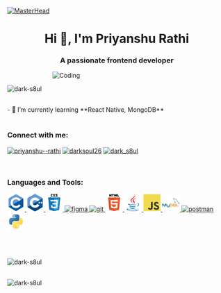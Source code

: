 [![MasterHead](https://mir-s3-cdn-cf.behance.net/project_modules/max_1200/79731568097599.5b50bca477735.jpg)](https://Dark-S8uL.io)
<h1 align="center">Hi 👋, I'm Priyanshu Rathi</h1>
<h3 align="center">A passionate frontend developer</h3>
<img align="right" alt="Coding" width="400" src="https://cdn.dribbble.com/users/1162077/screenshots/3848914/programmer.gif">
<br/>
<p align="left"> <img src="https://komarev.com/ghpvc/?username=dark-s8ul&label=Profile%20views&color=0e75b6&style=flat" alt="dark-s8ul" /> </p>
<br/>
- 🌱 I’m currently learning **React Native, MongoDB**
<br/>
<br/>
<h3 align="left">Connect with me:</h3>
<p align="left">
<a href="https://linkedin.com/in/priyanshu--rathi" target="blank"><img align="center" src="https://raw.githubusercontent.com/rahuldkjain/github-profile-readme-generator/master/src/images/icons/Social/linked-in-alt.svg" alt="priyanshu--rathi" height="30" width="40" /></a>
<a href="https://www.hackerrank.com/darksoul26" target="blank"><img align="center" src="https://raw.githubusercontent.com/rahuldkjain/github-profile-readme-generator/master/src/images/icons/Social/hackerrank.svg" alt="darksoul26" height="30" width="40" /></a>
<a href="https://www.codechef.com/users/dark_s8ul" target="blank"><img align="center" src="https://cdn.jsdelivr.net/npm/simple-icons@3.1.0/icons/codechef.svg" alt="dark_s8ul" height="30" width="40" /></a>
</p>
<br/>
<h3 align="left">Languages and Tools:</h3>
<p align="left"> <a href="https://www.cprogramming.com/" target="_blank" rel="noreferrer"> <img src="https://raw.githubusercontent.com/devicons/devicon/master/icons/c/c-original.svg" alt="c" width="40" height="40"/> </a> <a href="https://www.w3schools.com/cpp/" target="_blank" rel="noreferrer"> <img src="https://raw.githubusercontent.com/devicons/devicon/master/icons/cplusplus/cplusplus-original.svg" alt="cplusplus" width="40" height="40"/> </a> <a href="https://www.w3schools.com/css/" target="_blank" rel="noreferrer"> <img src="https://raw.githubusercontent.com/devicons/devicon/master/icons/css3/css3-original-wordmark.svg" alt="css3" width="40" height="40"/> </a> <a href="https://www.figma.com/" target="_blank" rel="noreferrer"> <img src="https://www.vectorlogo.zone/logos/figma/figma-icon.svg" alt="figma" width="40" height="40"/> </a> <a href="https://git-scm.com/" target="_blank" rel="noreferrer"> <img src="https://www.vectorlogo.zone/logos/git-scm/git-scm-icon.svg" alt="git" width="40" height="40"/> </a> <a href="https://www.w3.org/html/" target="_blank" rel="noreferrer"> <img src="https://raw.githubusercontent.com/devicons/devicon/master/icons/html5/html5-original-wordmark.svg" alt="html5" width="40" height="40"/> </a> <a href="https://www.java.com" target="_blank" rel="noreferrer"> <img src="https://raw.githubusercontent.com/devicons/devicon/master/icons/java/java-original.svg" alt="java" width="40" height="40"/> </a> <a href="https://developer.mozilla.org/en-US/docs/Web/JavaScript" target="_blank" rel="noreferrer"> <img src="https://raw.githubusercontent.com/devicons/devicon/master/icons/javascript/javascript-original.svg" alt="javascript" width="40" height="40"/> </a> <a href="https://www.mysql.com/" target="_blank" rel="noreferrer"> <img src="https://raw.githubusercontent.com/devicons/devicon/master/icons/mysql/mysql-original-wordmark.svg" alt="mysql" width="40" height="40"/> </a> <a href="https://postman.com" target="_blank" rel="noreferrer"> <img src="https://www.vectorlogo.zone/logos/getpostman/getpostman-icon.svg" alt="postman" width="40" height="40"/> </a> <a href="https://www.python.org" target="_blank" rel="noreferrer"> <img src="https://raw.githubusercontent.com/devicons/devicon/master/icons/python/python-original.svg" alt="python" width="40" height="40"/> </a> </p>

<br/>
<br/>
<p><img align="left" src="https://github-readme-stats.vercel.app/api?username=dark-s8ul&show_icons=true&locale=en" alt="dark-s8ul" /></p>
<br/>
<br/>
<p><img src="https://github-readme-streak-stats.herokuapp.com/?user=dark-s8ul&" alt="dark-s8ul" /></p>
